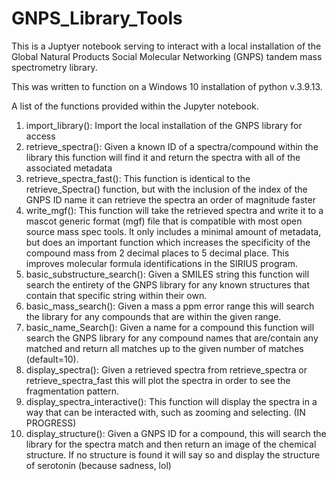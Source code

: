 # GNPS_Library_Tools
This is a Juptyer notebook serving to interact with a local installation of the Global Natural Products Social Molecular Networking (GNPS) tandem mass spectrometry library.

This was written to function on a Windows 10 installation of python v.3.9.13.

A list of the functions provided within the Jupyter notebook.
1. import_library(): Import the local installation of the GNPS library for access
2. retrieve_spectra(): Given a known ID of a spectra/compound within the library this function will find it and return the spectra with all of the associated metadata
4. retrieve_spectra_fast(): This function is identical to the retrieve_Spectra() function, but with the inclusion of the index of the GNPS ID name it can retrieve the spectra an order of magnitude faster
5. write_mgf(): This function will take the retrieved spectra and write it to a mascot generic format (mgf) file that is compatible with most open source mass spec tools. It only includes a minimal amount of metadata, but does an important function which increases the specificity of the compound mass from 2 decimal places to 5 decimal place. This improves molecular formula identifications in the SIRIUS program.
6. basic_substructure_search(): Given a SMILES string this function will search the entirety of the GNPS library for any known structures that contain that specific string within their own.
7. basic_mass_search(): Given a mass a ppm error range this will search the library for any compounds that are within the given range.
8. basic_name_Search(): Given a name for a compound this function will search the GNPS library for any compound names that are/contain any matched and return all matches up to the given number of matches (default=10).
9. display_spectra(): Given a retrieved spectra from retrieve_spectra or retrieve_spectra_fast this will plot the spectra in order to see the fragmentation pattern.
10. display_spectra_interactive(): This function will display the spectra in a way that can be interacted with, such as zooming and selecting. (IN PROGRESS)
11. display_structure(): Given a GNPS ID for a compound, this will search the library for the spectra match and then return an image of the chemical structure. If no structure is found it will say so and display the structure of serotonin (because sadness, lol)
